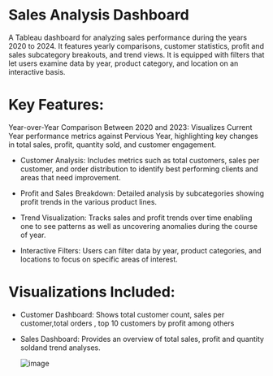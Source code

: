 # Sales Analysis Dashboard
A Tableau dashboard for analyzing sales performance during the years 2020 to 2024. It features yearly comparisons, customer statistics, profit and sales subcategory breakouts, and trend views. It is equipped with filters that let users examine data by year, product category, and location on an interactive basis.

# Key Features:

Year-over-Year Comparison Between 2020 and 2023: Visualizes Current Year performance metrics against Pervious Year, highlighting key changes in total sales, profit, quantity sold, and customer engagement.

* Customer Analysis: Includes metrics such as total customers, sales per customer, and order distribution to identify best performing clients and areas that need improvement.

* Profit and Sales Breakdown: Detailed analysis by subcategories showing profit trends in the various product lines.

* Trend Visualization: Tracks sales and profit trends over time enabling one to see patterns as well as uncovering anomalies during the course of year.

* Interactive Filters: Users can filter data by year, product categories, and locations to focus on specific areas of interest.

# Visualizations Included:

* Customer Dashboard: Shows total customer count, sales per customer,total orders , top 10 customers by profit among others

* Sales Dashboard: Provides an overview of total sales, profit and quantity soldand trend analyses.

  ![image](https://github.com/user-attachments/assets/058ed5c0-3156-40ac-ada2-033ac8fd1025)

